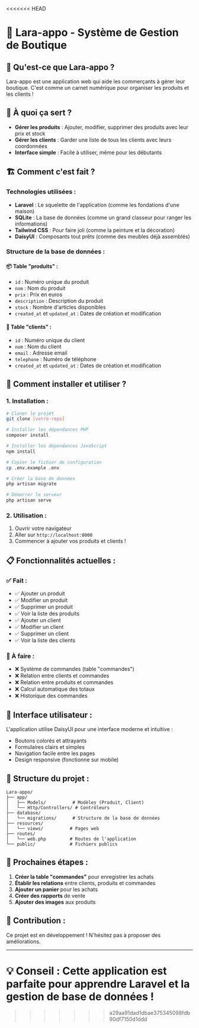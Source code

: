 <<<<<<< HEAD
# 🛒 Lara-appo - Système de Gestion de Boutique

## 📖 Qu'est-ce que Lara-appo ?

Lara-appo est une application web qui aide les commerçants à gérer leur boutique. C'est comme un carnet numérique pour organiser les produits et les clients !

## 🎯 À quoi ça sert ?

- **Gérer les produits** : Ajouter, modifier, supprimer des produits avec leur prix et stock
- **Gérer les clients** : Garder une liste de tous les clients avec leurs coordonnées
- **Interface simple** : Facile à utiliser, même pour les débutants

## 🏗️ Comment c'est fait ?

### Technologies utilisées :
- **Laravel** : Le squelette de l'application (comme les fondations d'une maison)
- **SQLite** : La base de données (comme un grand classeur pour ranger les informations)
- **Tailwind CSS** : Pour faire joli (comme la peinture et la décoration)
- **DaisyUI** : Composants tout prêts (comme des meubles déjà assemblés)

### Structure de la base de données :

#### 📦 Table "produits" :
- `id` : Numéro unique du produit
- `nom` : Nom du produit
- `prix` : Prix en euros
- `description` : Description du produit
- `stock` : Nombre d'articles disponibles
- `created_at` et `updated_at` : Dates de création et modification

#### 👥 Table "clients" :
- `id` : Numéro unique du client
- `nom` : Nom du client
- `email` : Adresse email
- `telephone` : Numéro de téléphone
- `created_at` et `updated_at` : Dates de création et modification

## 🚀 Comment installer et utiliser ?

### 1. Installation :
```bash
# Cloner le projet
git clone [votre-repo]

# Installer les dépendances PHP
composer install

# Installer les dépendances JavaScript
npm install

# Copier le fichier de configuration
cp .env.example .env

# Créer la base de données
php artisan migrate

# Démarrer le serveur
php artisan serve
```

### 2. Utilisation :
1. Ouvrir votre navigateur
2. Aller sur `http://localhost:8000`
3. Commencer à ajouter vos produits et clients !

## 📋 Fonctionnalités actuelles :

### ✅ Fait :
- ✅ Ajouter un produit
- ✅ Modifier un produit
- ✅ Supprimer un produit
- ✅ Voir la liste des produits
- ✅ Ajouter un client
- ✅ Modifier un client
- ✅ Supprimer un client
- ✅ Voir la liste des clients

### 🔄 À faire :
- ❌ Système de commandes (table "commandes")
- ❌ Relation entre clients et commandes
- ❌ Relation entre produits et commandes
- ❌ Calcul automatique des totaux
- ❌ Historique des commandes

## 🎨 Interface utilisateur :

L'application utilise DaisyUI pour une interface moderne et intuitive :
- Boutons colorés et attrayants
- Formulaires clairs et simples
- Navigation facile entre les pages
- Design responsive (fonctionne sur mobile)

## 🔧 Structure du projet :

```
Lara-appo/
├── app/
│   ├── Models/          # Modèles (Produit, Client)
│   └── Http/Controllers/ # Contrôleurs
├── database/
│   └── migrations/      # Structure de la base de données
├── resources/
│   └── views/          # Pages web
├── routes/
│   └── web.php         # Routes de l'application
└── public/             # Fichiers publics
```

## 🎯 Prochaines étapes :

1. **Créer la table "commandes"** pour enregistrer les achats
2. **Établir les relations** entre clients, produits et commandes
3. **Ajouter un panier** pour les achats
4. **Créer des rapports** de vente
5. **Ajouter des images** aux produits

## 🤝 Contribution :

Ce projet est en développement ! N'hésitez pas à proposer des améliorations.

---

**💡 Conseil** : Cette application est parfaite pour apprendre Laravel et la gestion de base de données !
=======

>>>>>>> a29aa91dad1dbae375345098fdb90df7150d1ddd
